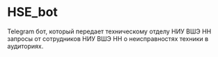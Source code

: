 # HSE_bot
Telegram бот, который передает техническому отделу НИУ ВШЭ НН запросы от сотрудников НИУ ВШЭ НН о неисправностях техники в аудиториях.
